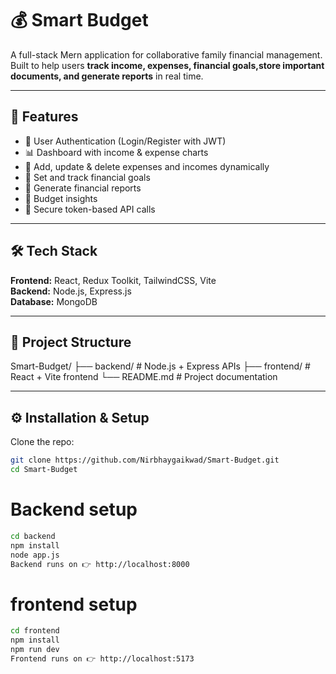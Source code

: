 # 💰 Smart Budget

A full-stack Mern application for collaborative family financial management.  
Built to help users **track income, expenses, financial goals,store important documents, and generate reports** in real time.

---

## 🚀 Features
- 🔑 User Authentication (Login/Register with JWT)
- 📊 Dashboard with income & expense charts
- 💸 Add, update & delete expenses and incomes dynamically
- 🎯 Set and track financial goals
- 📑 Generate financial reports
- 🔔 Budget insights
- 🔐 Secure token-based API calls

---

## 🛠️ Tech Stack
**Frontend:** React, Redux Toolkit, TailwindCSS, Vite  
**Backend:** Node.js, Express.js  
**Database:** MongoDB  


---

## 📂 Project Structure
Smart-Budget/
├── backend/ # Node.js + Express APIs
├── frontend/ # React + Vite frontend
└── README.md # Project documentation

---

## ⚙️ Installation & Setup
Clone the repo:
```bash
git clone https://github.com/Nirbhaygaikwad/Smart-Budget.git
cd Smart-Budget

```
# Backend setup 
```bash
cd backend
npm install
node app.js
Backend runs on 👉 http://localhost:8000
```
# frontend setup 
```bash
cd frontend
npm install
npm run dev
Frontend runs on 👉 http://localhost:5173
```






